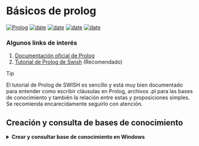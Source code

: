 # Básicos de prolog

[![Prolog](https://img.shields.io/badge/Lenguajes-Prolog-red)](https://www.swi-prolog.org/)
[![date](https://img.shields.io/badge/Semestre-2025-blue)]()
[![date](https://img.shields.io/badge/Universidad-UdeA-green)]()
[![date](https://img.shields.io/badge/Carrera-Ingenier%C3%ADa%20de%20sistemas-orange)]()
[![date](https://img.shields.io/badge/Asignatura-Matem%C3%A1ticas%20discretas%20I-purple)]()


### Algunos links de interés
1. [Documentación oficial de Prolog](https://www.swi-prolog.org/)
2. [Tutorial de Prolog de Swish](https://swish.swi-prolog.org/p/Tutorial%20de%20prolog.swinb) (Recomendado)


> [!TIP]
> El tutorial de Prolog de SWISH es sencillo y está muy bien documentado para entender como escribir cláusulas en Prolog, archivos .pl para las bases de conocimiento y también la relación entre estas y proposiciones simples. Se recomienda encarecidamente seguirlo con atención. 


## Creación y consulta de bases de conocimiento

<details><summary><b>Crear y consultar base de conocimiento en Windows</b></summary>

1. Crear una carpeta donde se guardarán las bases de conocimiento. (No es obligatorio. Es solo para mantener el orden y evitar pérdidas de la información)
2. Dar clic en el Menú de Prolog en la sección File
![Screenshot 1](https://github.com/discretas1-udea/prolog-basics/blob/main/assets/windows/01.png)


3. Dar clic en "New"                              
![Screenshot 2](https://github.com/discretas1-udea/prolog-basics/blob/develop/readme/assets/windows/02.png)

4. Nos ubicamos en la carpeta que creamos, le ponemos nombre al archivo con extensión .pl (Ej: base_conocimiento.pl) y damos clic en guardar
![Screenshot 3](https://github.com/discretas1-udea/prolog-basics/blob/develop/readme/assets/windows/03.png)


5. Esto abre una ventana la cual es un editor de nuestras bases de conocimiento. Aquí es donde escribiremos todos los hechos, las reglas y demás componentes de las bases de conocimiento. Para este ejemplo, se usará una pequeña base de conocimiento que se presenta en el [tutorial de prolog de SWISH](https://swish.swi-prolog.org/p/Tutorial%20de%20prolog.swinb) 
    ```prolog
    animal(conejo).
    animal(perro).
    carnivoro(perro).
    masDebil(conejo, perro).
    
    herbivoro(conejo).
    plantaComestible(lechuga).

    come(A,B) :-
        carnivoro(A), animal(B), masDebil(B, A);
        herbivoro(A), plantaComestible(B).
    ```
![Screenshot 4](https://github.com/discretas1-udea/prolog-basics/blob/main/assets/windows/04.png)


6. Cuando terminemos de escribir la base de conocimiento, debemos guardar el archivo dando clic en File y Save buffer                                    
![Screenshot 5](https://github.com/discretas1-udea/prolog-basics/blob/main/assets/windows/05.png)



7. Para saber si ya estamos consultando esta base de conocimiento, en Prolog escribimos el siguiente comando: `consult('base_conocimiento.pl')`. Recuerda cambiar el nombre del archivo según lo hayas guardado. Si vemos True en la consola, entonces estamos consultando la base de conocimiento correctamente. Si aparece false, debemos consultar correctamente el archivo. 
![Screenshot 5](https://github.com/discretas1-udea/prolog-basics/blob/main/assets/windows/06.png)


</details>
